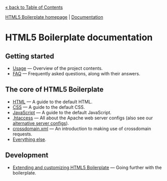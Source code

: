 [&laquo; back to Table of Contents](TOC.md)

[HTML5 Boilerplate homepage](http://html5boilerplate.com) |
[Documentation](//github.com/h5bp/html5-boilerplate/blob/master/doc/TOC.md)

# HTML5 Boilerplate documentation

## Getting started

* [Usage](//github.com/h5bp/html5-boilerplate/blob/master/doc/usage.md) — Overview of the project contents.
* [FAQ](//github.com/h5bp/html5-boilerplate/blob/master/doc/faq.md) — Frequently asked questions, along with their answers.

## The core of HTML5 Boilerplate

* [HTML](//github.com/h5bp/html5-boilerplate/blob/master/doc/html.md) — A guide to the default HTML.
* [CSS](//github.com/h5bp/html5-boilerplate/blob/master/doc/css.md) — A guide to the default CSS.
* [JavaScript](//github.com/h5bp/html5-boilerplate/blob/master/doc/js.md) — A guide to the default JavaScript.
* [.htaccess](//github.com/h5bp/server-configs-apache/tree/master/doc)
  — All about the Apache web server configs (also see our [alternative server
  configs](//github.com/h5bp/server-configs/blob/master/README.md)).
* [crossdomain.xml](//github.com/h5bp/html5-boilerplate/blob/master/doc/crossdomain.md) — An introduction to making use of
  crossdomain requests.
* [Everything else](//github.com/h5bp/html5-boilerplate/blob/master/doc/misc.md).

## Development

* [Extending and customizing HTML5 Boilerplate](//github.com/h5bp/html5-boilerplate/blob/master/doc/extend.md) — Going further with
  the boilerplate.

